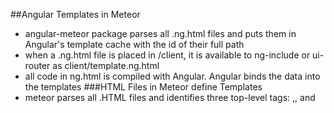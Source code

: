 ##Angular Templates in Meteor
- angular-meteor package parses all .ng.html files and puts them in Angular's template cache with the id of their full path
- when a .ng.html file is placed in /client, it is available to ng-include or ui-router as client/template.ng.html
- all code in ng.html is compiled with Angular. Angular binds the data into the templates
###HTML Files in Meteor define Templates
- meteor parses all .HTML files and identifies three top-level tags: <head>,<body>, and <template>.
- <template> is compiled into Meteor templates which can be referenced by HTML: {{> templateName}}, JS: Template.templateName.
## Storing Tasks in a Collection
- collections are meteors way of storing persistent data
- collections can be accessed both server and client side
- easy to write view logic without having to write a lot of server code
- collections update themselves automatically, view will automatically display the most up-to-date data
```javascript
          MyCollection = new Mongo.Collection("my-collection");
          //SERVER: sets up MongoDB collection on
          //CLIENT: creates a cache connection to the server collection
```
```javascript
          // Create new Mongo Collection
          Tasks = new Mongo.Collection('tasks');

          if (Meteor.isClient) {

            // This code only runs on the client
            angular.module('simple-todos',['angular-meteor']);

            angular.module('simple-todos').controller('TodosListCtrl', ['$scope', '$meteor',
                function ($scope, $meteor) {
                  // using #meteor service to bind Tasks collection to $scope.tasks
                  // every change will be sunced in real time accross stack.
                  $scope.tasks = $meteor.collection(Tasks);

                }]);
            }

```
###Inserting tasks from the console
      opens a console into your app's local development database:
        - meteor mongo
        - db.tasks.insert({ text: "Hello world!", createdAt: new Date() });
      - The browser will immediately update to show the new task.
      - didn't have to write any code to connect the server-side database to our front-end code — it just happened automatically.
##Adding Tasks With A form
####  todos-list.ng.html:
```javascript
        <form class="new-task" ng-submit="addTask(newTask); newTask='';">
        <input ng-model="newTask" type="text"
             name="text" placeholder="Type to add new tasks" />
        </form>

```
Attaching events to templates:
  -  listening to the submit event on our form to call the addTask scope function and to reset the input field.
#### simple-todos-angular.js:
```javascript
        $scope.addTask = function (newTask) {
             $scope.tasks.push( {
               text: newTask,
               createdAt: new Date() }
             );
           };    
```
Inserting into a collection:
  - adding a task to the tasks collection by calling
  ```javascript
        $scope.tasks.push()
```
  - Being able to insert anything into the database from the client isn't very secure

###Sorting our tasks
- Angular sort filter can be used, use a different method because it is better for real world use cases.

####  simple-todos-angular.js:
```javascript
  // Replace the Tasks collection variable with a function inside our $meteor.collection service call.
  //function will return a the result of calling the find function with the sort parameter on our Tasks
        $scope.tasks = $meteor.collection( function() {
          return Tasks.find({}, { sort: { createdAt: -1 } })
      });
```
##Checking off and Deleting Tasks
```javascript
        <ul ng-repeat="task in tasks">
            <li ng-class="{'checked': task.checked}">
              <button class="delete" ng-click="tasks.remove(task)">&times;</button>

              <input type="checkbox" ng-model="task.checked" class="toggle-checked" />

              <span class="text">{{task.text}}</span>
            </li>
          </ul>
```
  Update:
    - bind the checked state of each task to a checkbox with Angular
    - Meteor saves and syncs the stat across all clients. No code needed

  Delete:
    - tasks.remove(task): $meteor.collection helper remove takes an object or the id of an object and removes it from the database

  Classes:
    - bind the checked state of a task to a class with ng-class
    - <li ng-class="{'checked': task.checked}">
      - if the checked property of a task is true, the checked class is added to our list item.

#Running your app on Android or iOS
- Angular needs the main document to be ready so it can bootstrap
- different devices have different events for ready.
- change the way we bootstrap our Angular app
  - remove ng-app from the <body> (simple-todos-angular.html)
  - simple-todos-angular.js Bootstrap Angular to mobile as well
  ```javascript
  function onReady() {
    angular.bootstrap(document, ['simple-todos']);
  }

  if (Meteor.isCordova)
    angular.element(document).on('deviceready', onReady);
  else
    angular.element(document).ready(onReady);
  ```
#Filtering collections
- client-side data filtering feature users can check a box to see only incomplete tasks
- Add hideComplete checkbox to template:
```
  <label class="hide-completed">
      <input type="checkbox" ng-model="$parent.hideCompleted"/>
      Hide Completed Tasks
    </label>

  ```
- checkbox binds to the scope's hideCompleted variable.
- $parent creates a new child scope
- update our $scope.tasks query each time hideCompleted changes.
###
Filtering collection syntax
- query to return only the not completed todos looks like that:

        Tasks.find({ checked: {$ne: true} }, { sort: { createdAt: -1 } })
###Connecting Angular bindings to Meteor's reactivity
- $scope.getReactively function that turns Angular scope variables into Meteor reactive variables.
- Make query parameter reactive:
  ```javascript
        function ($scope, $meteor) {

        $scope.tasks = $meteor.collection(function() {
        return Tasks.find($scope.getReactively('query'), {sort: {createdAt: -1}})
        });
```
####  Showing a count of incomplete tasks
  ```javascript
         $scope.incompleteCount = function () {
                return Tasks.find({ checked: {$ne: true} }).count();
              };
  ```
#Adding user accounts
- accounts system and a drop-in login user interface that lets you add multi-user functionality to your app in minutes.
-       meteor add accounts-ui accounts-password
- Add Blaze loginButtons template to HTML:
        <meteor-include src="loginButtons"></meteor-include>
-  meteor-include directive let's you add any Blaze template into your Angular templates.
- loginButtons which is the Blaze template for user authentication flow supplied with the accounts-ui package.
- add the following code to configure the accounts UI to use usernames instead of email addresses:
```javascript
        Accounts.ui.config({
        passwordSignupFields: "USERNAME_ONLY"
        });
```
- Only display the new task input field to logged in users
  - Add owner and username to created task:
```javascript
        $scope.addTask = function(newTask) {
        $scope.tasks.push( {
            text: newTask,
            createdAt: new Date(),             // current time
            owner: Meteor.userId(),            // _id of logged in user
            username: Meteor.user().username }  // username of logged in user
        );
        };

```
  - add an ng-show directive to only show the form when there is a logged in user:
        <form class="new-task"
          ng-submit="addTask(newTask); newTask='';"
          ng-show="$root.currentUser">
  - add a statement to display the username field on each task:
          <span class="text">
          <strong>{{task.username}}</strong> - {{task.text}}
        </span>
###Automatic accounts UI
        - meteor add accounts-ui accounts-password
        - <meteor-include src="loginButtons"></meteor-include>
###Getting information about the logged-in user
        - {{$root.currentUser.username}} display the logged in user's username.
        - Meteor.userId() to get the current user's id, or Meteor.user() to get the whole user document.
###Custom templates
  - You can choose not to use the accounts-ui package template and create your own Angular login templates.

#Security with methods
- any real application needs to control permissions for its data
- declaring methods the best way to do this
- instead of the client code directly calling insert, update, and remove, it will instead call methods that will check if the user is authorized to complete the action
### Removing insecure
- insecure package added by default.
- package allows us to edit the database from the client.
- remove this package:
        meteor remove insecure
### Defining methods
- one method for each database operation we want to perform on the client.
- Methods should be defined in code that is executed on the client and the server
- Meteor Methods:
```javascript
        Meteor.methods({
          addTask: function (text) {
            // Make sure the user is logged in before inserting a task
            if (! Meteor.userId()) {
              throw new Meteor.Error('not-authorized');
            }

            Tasks.insert({
              text: text,
              createdAt: new Date(),
              owner: Meteor.userId(),
              username: Meteor.user().username
            });
          },
          deleteTask: function (taskId) {
            Tasks.remove(taskId);
          },
          setChecked: function (taskId, setChecked) {
            Tasks.update(taskId, { $set: { checked: setChecked} });
          }
        });
```
- update the places we were operating on the collection to use the methods instead:
  ```javascript    
        $scope.addTask = function (newTask) {
                $meteor.call('addTask', newTask);
              };

              $scope.deleteTask = function (task) {
                $meteor.call('deleteTask', task._id);
              };

              $scope.setChecked = function (task) {
                $meteor.call('setChecked', task._id, !task.checked);
              };
```
-  handle the changes in the template:
        <button class="delete" ng-click="deleteTask(task)">&times;</button>

        <input type="checkbox" ng-checked="task.checked"
             ng-click="setChecked(task)" class="toggle-checked" />
####Why?
1. When we insert tasks into the database, we can now securely verify that the user is logged in, that the createdAt field is correct, and that the owner and username fields are correct and the user isn't impersonating anyone.
2. We can add extra validation logic to setChecked and deleteTask in later steps when users can make tasks private.
3. Our client code is now more separated from our database logic. Instead of a lot of stuff happening inside our event handlers, we now have methods that can be called from anywhere.
# Filtering data with publish and subscribe
